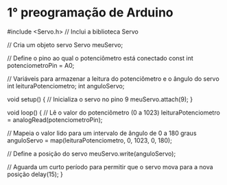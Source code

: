 # 1° preogramação de Arduino

#include <Servo.h> // Inclui a biblioteca Servo

// Cria um objeto servo
Servo meuServo;

// Define o pino ao qual o potenciômetro está conectado
const int potenciometroPin = A0;

// Variáveis para armazenar a leitura do potenciômetro e o ângulo do servo
int leituraPotenciometro;
int anguloServo;

void setup() {
  // Inicializa o servo no pino 9
  meuServo.attach(9);
}

void loop() {
  // Lê o valor do potenciômetro (0 a 1023)
  leituraPotenciometro = analogRead(potenciometroPin);
  
  // Mapeia o valor lido para um intervalo de ângulo de 0 a 180 graus
  anguloServo = map(leituraPotenciometro, 0, 1023, 0, 180);
  
  // Define a posição do servo
  meuServo.write(anguloServo);
  
  // Aguarda um curto período para permitir que o servo mova para a nova posição
  delay(15);
}
